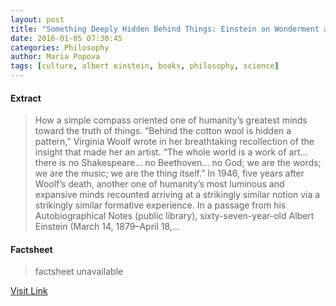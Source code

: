 ```yaml
---
layout: post
title: "Something Deeply Hidden Behind Things: Einstein on Wonderment and the Nature of the Human Mind"
date: 2016-01-05 07:30:45
categories: Philosophy
author: Maria Popova
tags: [culture, albert einstein, books, philosophy, science]
---
```



#### Extract
>How a simple compass oriented one of humanity&#8217;s greatest minds toward the truth of things. &#8220;Behind the cotton wool is hidden a pattern,&#8221; Virginia Woolf wrote in her breathtaking recollection of the insight that made her an artist. &#8220;The whole world is a work of art… there is no Shakespeare… no Beethoven… no God; we are the words; we are the music; we are the thing itself.&#8221; In 1946, five years after Woolf&#8217;s death, another one of humanity&#8217;s most luminous and expansive minds recounted arriving at a strikingly similar notion via a strikingly similar formative experience. In a passage from his Autobiographical Notes (public library), sixty-seven-year-old Albert Einstein (March 14, 1879&ndash;April 18,...

#### Factsheet
>factsheet unavailable

[Visit Link](https://www.brainpickings.org/2016/01/05/einstein-wonder-autobiographical-notes/)


